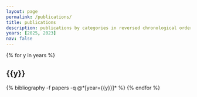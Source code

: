```yaml
---
layout: page
permalink: /publications/
title: publications
description: publications by categories in reversed chronological order. generated by jekyll-scholar.
years: [2025, 2023]
nav: false
---
```


<div class="publications">

<!-- {% assign sorted_years = page.years | sort | reverse %} -->

{% for y in years %}

  <h2 class="year">{{y}}</h2>
  <!-- {% bibliography -f papers -q @*[year={{y}}]* --sort=year --order=descending %} -->
  {% bibliography -f papers -q @*[year={{y}}]* %}
{% endfor %}

</div>
